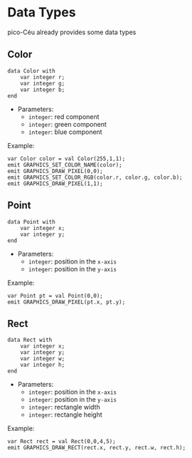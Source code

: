 # Data Types

pico-Céu already provides some data types 

## Color

```
data Color with
    var integer r;
    var integer g;
    var integer b;
end
```

- Parameters:
    - `integer`: red component
    - `integer`: green component
    - `integer`: blue component

Example:
```
var Color color = val Color(255,1,1);
emit GRAPHICS_SET_COLOR_NAME(color);
emit GRAPHICS_DRAW_PIXEL(0,0);
emit GRAPHICS_SET_COLOR_RGB(color.r, color.g, color.b);
emit GRAPHICS_DRAW_PIXEL(1,1);
```


## Point

```
data Point with
    var integer x;
    var integer y;
end
```

- Parameters:
    - `integer`: position in the `x-axis`
    - `integer`: position in the `y-axis`


Example:
```
var Point pt = val Point(0,0);
emit GRAPHICS_DRAW_PIXEL(pt.x, pt.y);
```

## Rect

```
data Rect with
    var integer x;
    var integer y;
    var integer w;
    var integer h;
end
```

- Parameters:
    - `integer`: position in the `x-axis`
    - `integer`: position in the `y-axis`
    - `integer`: rectangle width
    - `integer`: rectangle height


Example:
```
var Rect rect = val Rect(0,0,4,5);
emit GRAPHICS_DRAW_RECT(rect.x, rect.y, rect.w, rect.h);
```